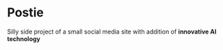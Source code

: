 # Postie

Silly side project of a small social media site with addition of **innovative AI technology**

